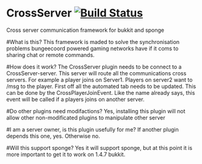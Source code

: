 CrossServer [![Build Status](http://vps28166.vps.ovh.ca:8080/buildStatus/icon?job=CrossServer)](http://vps28166.vps.ovh.ca:8080/job/CrossServer/)
===========

Cross server communication framework for bukkit and sponge

#What is this?
This framework is maded to solve the synchronisation problems bungeecoord powered gaming networks have if it coms to sharing chat or remote commands.

#How does it work?
The CrossServer plugin needs to be connect to a CrossServer-server. This server will route all the communications cross servers. 
For example a player joins on Server1. Players on server2 want to /msg to the player. First off all the automated tab needs to be updated. 
This can be done by the CrossPlayerJoinEvent. Like the name already says, this event will be called if a players joins on another server.

#Do other plugins need modifactions?
Yes, installing this plugin will not allow other non-modificated plugins to manipulate other server

#I am a server owner, is this plugin usefully for me?
If another plugin depends this one, yes. Otherwise no.

#Will this support sponge?
Yes it will support sponge, but at this point it is more important to get it to work on 1.4.7 bukkit. 
